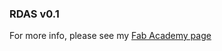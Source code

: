 ### RDAS v0.1

For more info, please see my [Fab Academy page](http://fabacademy.org/archives/2015/na/students/kennedy.erin/index.html)

